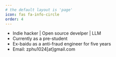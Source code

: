 ```yaml
---
# the default layout is 'page'
icon: fas fa-info-circle
order: 4
---
```


+ Indie hacker \| Open source develper \| LLM
+ Currently as a pre-student
+ Ex-baidu as a anti-fraud engineer for five years
+ Email: zphu1024[at]gmail.com